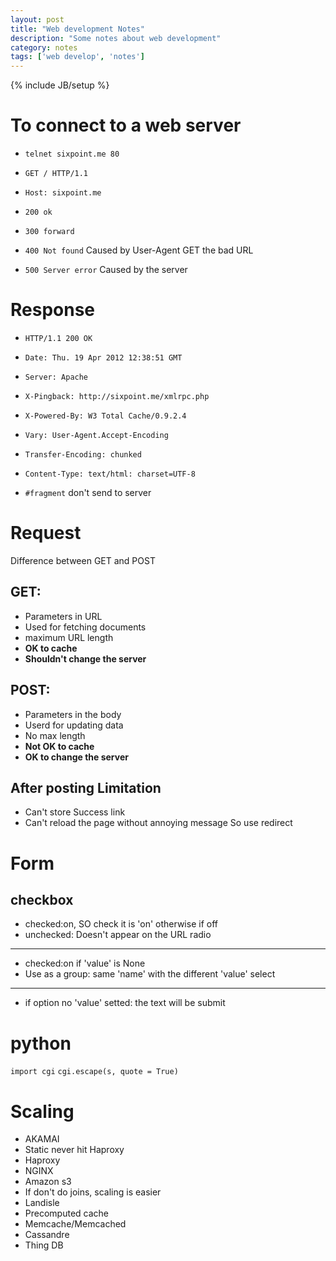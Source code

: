 ```yaml
---
layout: post
title: "Web development Notes"
description: "Some notes about web development"
category: notes
tags: ['web develop', 'notes']
---
```

{% include JB/setup %}

To connect to a web server
==========================
- `telnet sixpoint.me 80`
- `GET / HTTP/1.1`
- `Host: sixpoint.me`
  
- `200 ok`
- `300 forward`
- `400 Not found` Caused by User-Agent GET the bad URL
- `500 Server error` Caused by the server
  
Response
========
- `HTTP/1.1 200 OK`
- `Date: Thu. 19 Apr 2012 12:38:51 GMT`
- `Server: Apache`
- `X-Pingback: http://sixpoint.me/xmlrpc.php`
- `X-Powered-By: W3 Total Cache/0.9.2.4`
- `Vary: User-Agent.Accept-Encoding`
- `Transfer-Encoding: chunked`
- `Content-Type: text/html: charset=UTF-8`
  
  
- `#fragment` don't send to server

Request
=======
Difference between GET and POST  

GET:
----
- Parameters in URL
- Used for fetching documents
- maximum URL length
- **OK to cache**
- **Shouldn't change the server**

POST:
-----
- Parameters in the body
- Userd for updating data
- No max length
- **Not OK to cache**
- **OK to change the server**

After posting Limitation
------------------------
- Can't store Success link
- Can't reload the page without annoying message
So use redirect  

Form
====
checkbox
--------
- checked:on, SO check it is 'on' otherwise if off
- unchecked: Doesn't appear on the URL
radio
-----
- checked:on if 'value' is None
- Use as a group: same 'name' with the different 'value'
select
------
- if option no 'value' setted: the text will be submit


python
======
`import cgi`
`cgi.escape(s, quote = True)`

Scaling
=======
- AKAMAI
- Static never hit Haproxy
- Haproxy
- NGINX
- Amazon s3
- If don't do joins, scaling is easier
- Landisle
- Precomputed cache
- Memcache/Memcached
- Cassandre
- Thing DB

